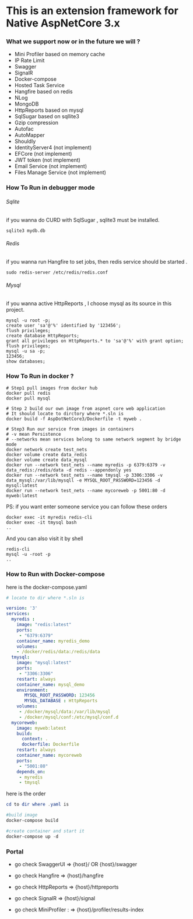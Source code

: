 # This is an extension framework for Native AspNetCore 3.x

### What we support now or in the future we will ?

- Mini Profiler based on memory cache
- IP Rate Limit
- Swagger
- SignalR
- Docker-compose
- Hosted Task Service
- Hangfire based on redis
- NLog
- MongoDB
- HttpReports based on mysql 
- SqlSugar based on sqllite3
- Gzip compression
- Autofac
- AutoMapper
- Shouldly
- IdentityServer4  (not implement)
- EFCore  (not implement)
- JWT token  (not implement)
- Email Service  (not implement)
- Files Manage Service  (not implement)

### How To Run in debugger mode

###### Sqlite

if you wanna do CURD with SqlSugar , sqlite3 must be installed.

```shell
sqlite3 mydb.db
```

###### Redis

if  you wanna run Hangfire to set jobs, then redis service should be started .

```shell
sudo redis-server /etc/redis/redis.conf
```

###### Mysql 

if you wanna active HttpReports , I choose mysql as its source in this project.

```shell
mysql -u root -p;
create user 'sa'@'%' identified by '123456';
flush privileges;
create database HttpReports;
grant all privileges on HttpReports.* to 'sa'@'%' with grant option;
flush privileges;
mysql -u sa -p;
123456;
show databases;
```

### How To Run in docker ?

```shell
# Step1 pull images from docker hub
docker pull redis
docker pull mysql

# Step 2 build our own image from aspnet core web application
# It should locate to dirctory where *.sln is 
docker build -f AspDotNetCore3/Dockerfile -t myweb .

# Step3 Run our service from images in containers
# -v mean Persistence
# --networks mean services belong to same network segment by bridge mode
docker network create test_nets
docker volume create data_redis
docker volume create data_mysql
docker run --network test_nets --name myredis -p 6379:6379 -v data_redis:/redis/data -d redis --appendonly yes
docker run --network test_nets --name tmysql -p 3306:3306 -v data_mysql:/var/lib/mysqll -e MYSQL_ROOT_PASSWORD=123456 -d mysql:latest
docker run --network test_nets --name mycoreweb -p 5001:80 -d myweb:latest

```

PS: if you want enter someone service you can follow these orders

```shell
docker exec -it myredis redis-cli
docker exec -it tmysql bash
..
```

And you can also visit it by shell

```shell
redis-cli
mysql -u -root -p
..
```

### How to Run with Docker-compose

here is the docker-compose.yaml

```yaml
# locate to dir where *.sln is

version: '3'
services:
  myredis :
    image: "redis:latest"
    ports:
     - "6379:6379"
    container_name: myredis_demo
    volumes:
    - /docker/redis/data:/redis/data
  tmysql:
    image: "mysql:latest"
    ports:
     - "3306:3306"
    restart: always
    container_name: mysql_demo
    environment:
       MYSQL_ROOT_PASSWORD: 123456
       MYSQL_DATABASE : HttpReports
    volumes:
     - /docker/mysql/data:/var/lib/mysql
     - /docker/mysql/conf:/etc/mysql/conf.d
  mycoreweb:
    image: myweb:latest
    build:
      context: .
      dockerfile: Dockerfile
    restart: always
    container_name: mycoreweb
    ports:
     - "5001:80"
    depends_on:
     - myredis
     - tmysql
```

here is the order

```powershell
cd to dir where .yaml is

#build image
docker-compose build

#create container and start it
docker-compose up -d
```



### Portal

- go check SwaggerUI  => {host}/  OR  {host}/swagger

- go check Hangfire  => {host}/hangfire 

- go check HttpReports  => {host}/httpreports

- go check SignalR => {host}/signal

- go check MiniProfiler : => {host}/profiler/results-index


